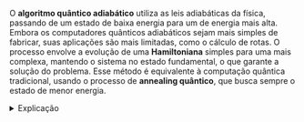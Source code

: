 O **algoritmo quântico adiabático** utiliza as leis adiabáticas da física, passando de um estado de baixa energia para um de energia mais alta. Embora os computadores quânticos adiabáticos sejam mais simples de fabricar, suas aplicações são mais limitadas, como o cálculo de rotas. O processo envolve a evolução de uma **Hamiltoniana** simples para uma mais complexa, mantendo o sistema no estado fundamental, o que garante a solução do problema. Esse método é equivalente à computação quântica tradicional, usando o processo de **annealing quântico**, que busca sempre o estado de menor energia.

<details>
  <summary>Explicação</summary>
<p>Na computação quântica adiabática, o sistema quântico passa por um processo controlado que explora as leis adiabáticas da física, onde o sistema muda lentamente entre diferentes estados de energia. O foco é evoluir de um estado com menor energia cinética para outro com mais energia, visando manter o sistema no estado fundamental (o estado de menor energia) durante todo o processo.</p>
<p>O funcionamento desse método se inicia com a escolha de uma Hamiltoniana uma função que descreve o sistema quântico e cuja solução representa o problema a ser resolvido. No início, o sistema é preparado com uma Hamiltoniana simples, e ao longo do tempo, ela é transformada de forma adiabática (gradual e controlada) em uma Hamiltoniana mais complicada que corresponde à solução do problema de interesse. De acordo com o teorema adiabático, o sistema permanece no estado fundamental durante essa evolução, o que garante que a solução final esteja correta.</p>
<p>Esse processo de transformação gradual, chamado de annealing quântico (ou recozimento quântico), é um método usado para resolver problemas de otimização. Ele começa com uma configuração inicial do problema (input) e, ao longo do tempo, busca atingir um estado final (output) que representa a resolução do problema. O objetivo é sempre alcançar o estado de menor energia, o que corresponde à melhor solução possível.</p>
<p>Embora os computadores quânticos adiabáticos sejam mais fáceis de construir do que outros tipos de computadores quânticos, suas aplicações práticas são mais restritas, sendo especialmente eficazes para problemas específicos, como o cálculo de rotas ou otimizações.
</p>
</details>